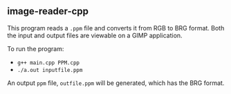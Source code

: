 ## image-reader-cpp

This program reads a `.ppm` file and converts it from RGB to BRG format. Both the input and output files are viewable on a GIMP application.

To run the program:
- `g++ main.cpp PPM.cpp`
- `./a.out inputfile.ppm`

An output `ppm` file, `outfile.ppm` will be generated, which has the BRG format.